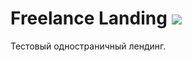 # Freelance Landing <img src="https://img.shields.io/badge/Version-0.0.1-blue" />

Тестовый одностраничный лендинг.

